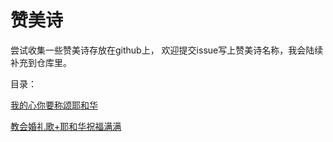 # 赞美诗
尝试收集一些赞美诗存放在github上，
欢迎提交issue写上赞美诗名称，我会陆续补充到仓库里。  

目录：  

[我的心你要称颂耶和华](https://github.com/Till2ThatDay/zanmeishi/blob/main/%E4%B8%AD%E6%96%87%E8%B5%9E%E7%BE%8E%E8%AF%97/%E6%88%91%E7%9A%84%E5%BF%83%E4%BD%A0%E8%A6%81%E7%A7%B0%E9%A2%82%E8%80%B6%E5%92%8C%E5%8D%8E.mp4)  

[教会婚礼歌+耶和华祝福满满](https://github.com/Till2ThatDay/zanmeishi/blob/main/%E4%B8%AD%E6%96%87%E8%B5%9E%E7%BE%8E%E8%AF%97/%E6%95%99%E4%BC%9A%E5%A9%9A%E7%A4%BC%E6%AD%8C%2B%E8%80%B6%E5%92%8C%E5%8D%8E%E7%A5%9D%E7%A6%8F%E6%BB%A1%E6%BB%A1.mp4)



